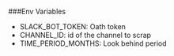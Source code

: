 ###Env Variables

- SLACK_BOT_TOKEN: Oath token
- CHANNEL_ID: id of the channel to scrap
- TIME_PERIOD_MONTHS: Look behind period